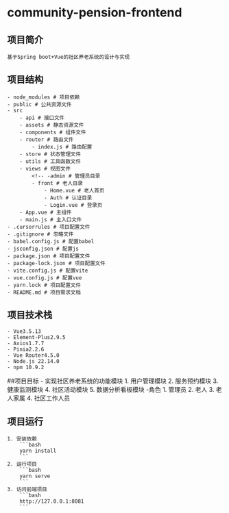 # community-pension-frontend

## 项目简介
    基于Spring boot+Vue的社区养老系统的设计与实现
## 项目结构
    - node_modules # 项目依赖
    - public # 公共资源文件
    - src
        - api # 接口文件
        - assets # 静态资源文件
        - components # 组件文件
        - router # 路由文件
            - index.js # 路由配置
        - store # 状态管理文件
        - utils # 工具函数文件
        - views # 视图文件
            <!-- -admin # 管理员目录 
            - front # 老人目录
                - Home.vue # 老人首页
                - Auth # 认证目录
                - Login.vue # 登录页
        - App.vue # 主组件
        - main.js # 主入口文件
    - .cursorrules # 项目配置文件
    - .gitignore # 忽略文件
    - babel.config.js # 配置babel
    - jsconfig.json # 配置js
    - package.json # 项目配置文件
    - package-lock.json # 项目配置文件
    - vite.config.js # 配置vite
    - vue.config.js # 配置vue
    - yarn.lock # 项目配置文件
    - README.md # 项目需求文档
## 项目技术栈
    - Vue3.5.13
    - Element-Plus2.9.5
    - Axios1.7.7
    - Pinia2.2.6
    - Vue Router4.5.0
    - Node.js 22.14.0
    - npm 10.9.2

##项目目标
    - 实现社区养老系统的功能模块
        1. 用户管理模块
        2. 服务预约模块
        3. 健康监测模块
        4. 社区活动模块
        5. 数据分析看板模块
    -角色
        1. 管理员
        2. 老人
        3. 老人家属
        4. 社区工作人员
## 项目运行
    1. 安装依赖
        ```bash
        yarn install
        ```
    2. 运行项目
        ```bash
        yarn serve
        ```
    3. 访问前端项目
        ```bash
        http://127.0.0.1:8081
        ```
    